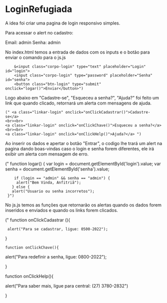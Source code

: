 # LoginRefugiada

A idea foi criar uma pagina de login responsivo simples.

Para acessar o alert no cadastro:

Email: admin
Senha: admin


No index.html temos a entrada de dados com os inputs e o botão para enviar o comando para o js.js

        &<input class="corpo-login" type="text" placeholder="Login" id="login">
        <input class="corpo-login" type="password" placeholder="Senha" id="senha">
        <button class="btn-login" type="submit" onclick="logar()">Enviar</button>")



Logo abaixo em "Cadastre-se", "Esqueceu a senha?", "Ajuda?" foi feito um link que quando clicado, retornará um alerta com mensagens de ajuda.

    (" <a class="linkar-login" onclick="onClickCadastrar()">Cadastre-se</a>
    <br><br>
    <a class="linkar-login" onclick="onClickChave()">Esqueceu a senha?</a>
    <br><br>
    <a class="linkar-login" onclick="onClickHelp()">Ajuda?</a> ")
    
    




Ao inserir os dados e apertar o botão "Entrar", o codigo lhe trará um alert na pagina dando boas-vindas caso o login e senha forem diferentes, ele irá exibir um alerta com mensagem de erro.

   ("   function logar() {
          var login = document.getElementById('login').value;
          var senha = document.getElementById('senha').value;

        if (login == "admin" && senha == "admin") {
         alert("Bem Vinda, Anfitriã");
       } else {
       alert("Usuario ou senha incorretos");
     }")






No js.js temos as funções que retornarão os alertas quando os dados forem inseridos e enviados e quando os links forem clicados.


("  function onClickCadastrar (){

     alert("Para se cadastrar, ligue: 0500-2022");

}


    function onClickChave(){

alert("Para redefinir a senha, ligue: 0800-2022");

}

   function onClickHelp(){

alert("Para saber mais, ligue para central: (27) 3780-2832")

}

